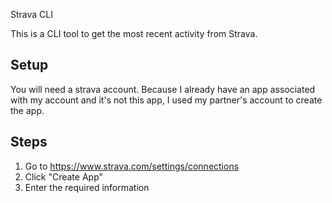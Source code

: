 Strava CLI

This is a CLI tool to get the most recent activity from Strava.

## Setup

You will need a strava account. Because I already have an app associated with my account and it's not this app, I used my partner's account to create the app.

## Steps

1. Go to https://www.strava.com/settings/connections
2. Click "Create App"
3. Enter the required information

